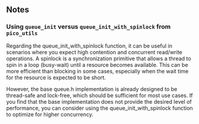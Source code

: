 

## Notes 

### Using `queue_init` versus `queue_init_with_spinlock` from `pico_utils`

Regarding the queue_init_with_spinlock function, it can be useful in scenarios where you expect 
high contention and concurrent read/write operations. A spinlock is a synchronization primitive 
that allows a thread to spin in a loop (busy-wait) until a resource becomes available. This can 
be more efficient than blocking in some cases, especially when the wait time for the resource is 
expected to be short.

However, the base queue.h implementation is already designed to be thread-safe and lock-free, 
which should be sufficient for most use cases. If you find that the base implementation does not 
provide the desired level of performance, you can consider using the queue_init_with_spinlock 
function to optimize for higher concurrency.
